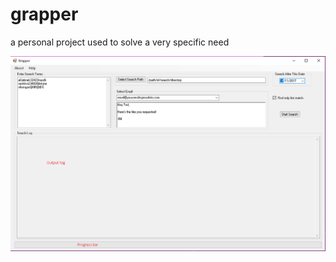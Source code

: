 # grapper
a personal project used to solve a very specific need

![Alt text](https://github.com/ShaunDewey/grapper/blob/master/grapper%20screenshot.png "Optional Title")
